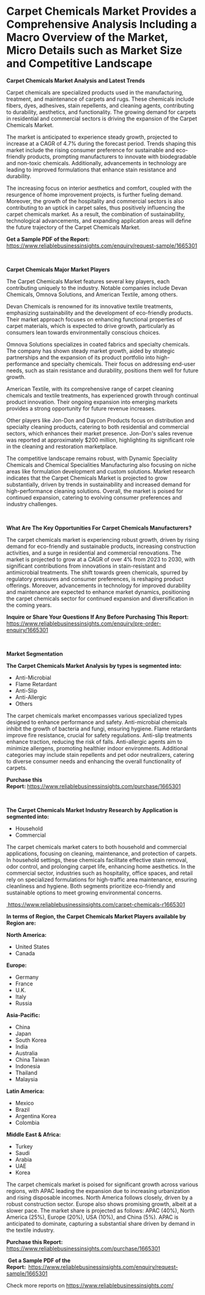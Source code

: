 <p><h1>Carpet Chemicals Market Provides a Comprehensive Analysis Including a Macro Overview of the Market, Micro Details such as Market Size and Competitive Landscape</h1></p><p><strong>Carpet Chemicals Market Analysis and Latest Trends</strong></p>
<p><p>Carpet chemicals are specialized products used in the manufacturing, treatment, and maintenance of carpets and rugs. These chemicals include fibers, dyes, adhesives, stain repellents, and cleaning agents, contributing to durability, aesthetics, and functionality. The growing demand for carpets in residential and commercial sectors is driving the expansion of the Carpet Chemicals Market.</p><p>The market is anticipated to experience steady growth, projected to increase at a CAGR of 4.7% during the forecast period. Trends shaping this market include the rising consumer preference for sustainable and eco-friendly products, prompting manufacturers to innovate with biodegradable and non-toxic chemicals. Additionally, advancements in technology are leading to improved formulations that enhance stain resistance and durability. </p><p>The increasing focus on interior aesthetics and comfort, coupled with the resurgence of home improvement projects, is further fueling demand. Moreover, the growth of the hospitality and commercial sectors is also contributing to an uptick in carpet sales, thus positively influencing the carpet chemicals market. As a result, the combination of sustainability, technological advancements, and expanding application areas will define the future trajectory of the Carpet Chemicals Market.</p></p>
<p><strong>Get a Sample PDF of the Report:&nbsp;</strong> <a href="https://www.reliablebusinessinsights.com/enquiry/request-sample/1665301?utm_campaign=2940&utm_medium=2&utm_source=Github&utm_content=ia&utm_term=31032025&utm_id=carpet-chemicals">https://www.reliablebusinessinsights.com/enquiry/request-sample/1665301</a></p>
<p>&nbsp;</p>
<p><strong>Carpet Chemicals Major Market Players</strong></p>
<p><p>The Carpet Chemicals Market features several key players, each contributing uniquely to the industry. Notable companies include Devan Chemicals, Omnova Solutions, and American Textile, among others.</p><p>Devan Chemicals is renowned for its innovative textile treatments, emphasizing sustainability and the development of eco-friendly products. Their market approach focuses on enhancing functional properties of carpet materials, which is expected to drive growth, particularly as consumers lean towards environmentally conscious choices.</p><p>Omnova Solutions specializes in coated fabrics and specialty chemicals. The company has shown steady market growth, aided by strategic partnerships and the expansion of its product portfolio into high-performance and specialty chemicals. Their focus on addressing end-user needs, such as stain resistance and durability, positions them well for future growth.</p><p>American Textile, with its comprehensive range of carpet cleaning chemicals and textile treatments, has experienced growth through continual product innovation. Their ongoing expansion into emerging markets provides a strong opportunity for future revenue increases.</p><p>Other players like Jon-Don and Daycon Products focus on distribution and specialty cleaning products, catering to both residential and commercial sectors, which enhances their market presence. Jon-Don's sales revenue was reported at approximately $200 million, highlighting its significant role in the cleaning and restoration marketplace.</p><p>The competitive landscape remains robust, with Dynamic Speciality Chemicals and Chemical Specialities Manufacturing also focusing on niche areas like formulation development and custom solutions. Market research indicates that the Carpet Chemicals Market is projected to grow substantially, driven by trends in sustainability and increased demand for high-performance cleaning solutions. Overall, the market is poised for continued expansion, catering to evolving consumer preferences and industry challenges.</p></p>
<p>&nbsp;</p>
<p><strong>What Are The Key Opportunities For Carpet Chemicals Manufacturers?</strong></p>
<p><p>The carpet chemicals market is experiencing robust growth, driven by rising demand for eco-friendly and sustainable products, increasing construction activities, and a surge in residential and commercial renovations. The market is projected to grow at a CAGR of over 4% from 2023 to 2030, with significant contributions from innovations in stain-resistant and antimicrobial treatments. The shift towards green chemicals, spurred by regulatory pressures and consumer preferences, is reshaping product offerings. Moreover, advancements in technology for improved durability and maintenance are expected to enhance market dynamics, positioning the carpet chemicals sector for continued expansion and diversification in the coming years.</p></p>
<p><strong>Inquire or Share Your Questions If Any Before Purchasing This Report:</strong> <a href="https://www.reliablebusinessinsights.com/enquiry/pre-order-enquiry/1665301?utm_campaign=2940&utm_medium=2&utm_source=Github&utm_content=ia&utm_term=31032025&utm_id=carpet-chemicals">https://www.reliablebusinessinsights.com/enquiry/pre-order-enquiry/1665301</a></p>
<p>&nbsp;</p>
<p><strong>Market Segmentation</strong></p>
<p><strong>The Carpet Chemicals Market Analysis by types is segmented into:</strong></p>
<p><ul><li>Anti-Microbial</li><li>Flame Retardant</li><li>Anti-Slip</li><li>Anti-Allergic</li><li>Others</li></ul></p>
<p><p>The carpet chemicals market encompasses various specialized types designed to enhance performance and safety. Anti-microbial chemicals inhibit the growth of bacteria and fungi, ensuring hygiene. Flame retardants improve fire resistance, crucial for safety regulations. Anti-slip treatments enhance traction, reducing the risk of falls. Anti-allergic agents aim to minimize allergens, promoting healthier indoor environments. Additional categories may include stain repellents and pet odor neutralizers, catering to diverse consumer needs and enhancing the overall functionality of carpets.</p></p>
<p><strong>Purchase this Report:&nbsp;</strong><a href="https://www.reliablebusinessinsights.com/purchase/1665301?utm_campaign=2940&utm_medium=2&utm_source=Github&utm_content=ia&utm_term=31032025&utm_id=carpet-chemicals">https://www.reliablebusinessinsights.com/purchase/1665301</a></p>
<p>&nbsp;</p>
<p><strong>The Carpet Chemicals Market Industry Research by Application is segmented into:</strong></p>
<p><ul><li>Household</li><li>Commercial</li></ul></p>
<p><p>The carpet chemicals market caters to both household and commercial applications, focusing on cleaning, maintenance, and protection of carpets. In household settings, these chemicals facilitate effective stain removal, odor control, and prolonging carpet life, enhancing home aesthetics. In the commercial sector, industries such as hospitality, office spaces, and retail rely on specialized formulations for high-traffic area maintenance, ensuring cleanliness and hygiene. Both segments prioritize eco-friendly and sustainable options to meet growing environmental concerns.</p></p>
<p><a href="https://www.reliablebusinessinsights.com/carpet-chemicals-r1665301?utm_campaign=2940&utm_medium=2&utm_source=Github&utm_content=ia&utm_term=31032025&utm_id=carpet-chemicals">&nbsp;https://www.reliablebusinessinsights.com/carpet-chemicals-r1665301</a></p>
<p><strong>In terms of Region, the Carpet Chemicals Market Players available by Region are:</strong></p>
<p>
    <p> <strong> North America: </strong>
        <ul>
            <li>United States</li>
            <li>Canada</li>
        </ul>
        </p> 
    <p> <strong> Europe: </strong>
        <ul>
            <li>Germany</li>
            <li>France</li>
            <li>U.K.</li>
            <li>Italy</li>
            <li>Russia</li>
        </ul>
        </p> 
    <p> <strong> Asia-Pacific: </strong>
        <ul>
            <li>China</li>
            <li>Japan</li>
            <li>South Korea</li>
            <li>India</li>
            <li>Australia</li>
            <li>China Taiwan</li>
            <li>Indonesia</li>
            <li>Thailand</li>
            <li>Malaysia</li>
        </ul>
        </p> 
    <p> <strong> Latin America: </strong>
        <ul>
            <li>Mexico</li>
            <li>Brazil</li>
            <li>Argentina Korea</li>
            <li>Colombia</li>
        </ul>
        </p> 
    <p> <strong> Middle East & Africa: </strong>
        <ul>
            <li>Turkey</li>
            <li>Saudi</li>
            <li>Arabia</li>
            <li>UAE</li>
            <li>Korea</li>
        </ul>
    </p>
    </p>
<p><p>The carpet chemicals market is poised for significant growth across various regions, with APAC leading the expansion due to increasing urbanization and rising disposable incomes. North America follows closely, driven by a robust construction sector. Europe also shows promising growth, albeit at a slower pace. The market share is projected as follows: APAC (40%), North America (25%), Europe (20%), USA (10%), and China (5%). APAC is anticipated to dominate, capturing a substantial share driven by demand in the textile industry.</p></p>
<p><strong>Purchase this Report: </strong><a href="https://www.reliablebusinessinsights.com/purchase/1665301?utm_campaign=2940&utm_medium=2&utm_source=Github&utm_content=ia&utm_term=31032025&utm_id=carpet-chemicals">https://www.reliablebusinessinsights.com/purchase/1665301</a></p>
<p>&nbsp;<strong>Get a Sample PDF of the Report:&nbsp;&nbsp;</strong><a href="https://www.reliablebusinessinsights.com/enquiry/request-sample/1665301?utm_campaign=2940&utm_medium=2&utm_source=Github&utm_content=ia&utm_term=31032025&utm_id=carpet-chemicals">https://www.reliablebusinessinsights.com/enquiry/request-sample/1665301</a></p>
<p><strong></strong></p>
<p>Check more reports on <a href="https://www.reliablebusinessinsights.com/?utm_campaign=2940&utm_medium=2&utm_source=Github&utm_content=ia&utm_term=31032025&utm_id=carpet-chemicals">https://www.reliablebusinessinsights.com/</a></p>